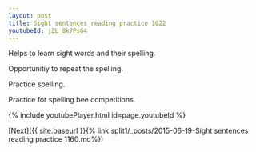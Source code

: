 ```yaml
---
layout: post
title: Sight sentences reading practice 1022
youtubeId: jZL_8k7PsG4
---
```

 
 
Helps to learn sight words and their spelling.

Opportunitiy to repeat the spelling. 

Practice spelling. 
 
Practice for spelling bee competitions. 
 
{% include youtubePlayer.html id=page.youtubeId %}
 
 

[Next]({{ site.baseurl }}{% link  split1/_posts/2015-06-19-Sight sentences reading practice 1160.md%})
 
